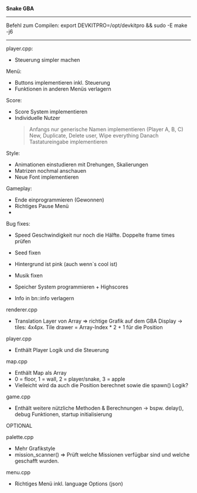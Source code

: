 **Snake GBA**

************************************************************************
Befehl zum Compilen: export DEVKITPRO=/opt/devkitpro && sudo -E make -j6
************************************************************************

player.cpp:
- Steuerung simpler machen

Menü:
- Buttons implementieren inkl. Steuerung
- Funktionen in anderen Menüs verlagern

Score:
- Score System implementieren 
- Individuelle Nutzer
    > Anfangs nur generische Namen implementieren (Player A, B, C)
    > New, Duplicate, Delete user, Wipe everything
    > Danach Tastatureingabe implementieren

Style:
- Animationen einstudieren mit Drehungen, Skalierungen
- Matrizen nochmal anschauen
- Neue Font implementieren

Gameplay:
- Ende einprogrammieren (Gewonnen)
- Richtiges Pause Menü
- 



Bug fixes:
- Speed Geschwindigkeit nur noch die Hälfte. Doppelte frame times prüfen
- Seed fixen
- Hintergrund ist pink (auch wenn`s cool ist)
- Musik fixen
- Speicher System programmieren + Highscores

- Info in bn::info verlagern

renderer.cpp
- Translation Layer von Array => richtige Grafik auf dem GBA Display
-> tiles: 4x4px. Tile drawer = Array-Index * 2 + 1 für die Position

player.cpp
- Enthält Player Logik und die Steuerung

map.cpp
- Enthält Map als Array
- 0 = floor, 1 = wall, 2 = player/snake, 3 = apple
- Vielleicht wird da auch die Position berechnet sowie die spawn() Logik?

game.cpp
- Enthält weitere nützliche Methoden & Berechnungen
-> bspw. delay(), debug Funktionen, startup initialisierung












OPTIONAL

palette.cpp
- Mehr Grafikstyle
- mission_scanner() => Prüft welche Missionen verfügbar sind und welche geschafft wurden.

menu.cpp
- Richtiges Menü inkl. language Options (json)


